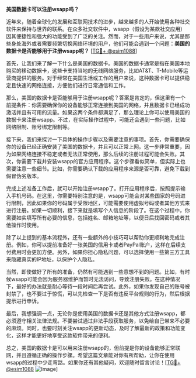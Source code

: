 **美国数据卡可以注册wsapp吗？**

近年来，随着全球化的发展和互联网技术的进步，越来越多的人开始使用各种社交软件来保持与世界的联系。在众多社交软件中，wsapp（假设为某款社交应用）因其便捷性和强大的功能受到了广泛的关注。然而，对于一些用户来说，尤其是那些身处海外或者需要频繁切换网络环境的用户，他们可能会遇到一个问题：**美国的数据卡是否能够用于注册wsapp呢？** [[TG💪+ @esim1088](https://t.me/s/esim1088)]

首先，让我们来了解一下什么是美国的数据卡。美国的数据卡通常是指在美国本地购买的移动数据卡，这些卡支持当地的无线网络服务，比如AT&T、T-Mobile等运营商提供的服务。对于经常在美国生活或工作的用户来说，这种数据卡可以提供稳定且快速的网络连接，方便他们进行日常通信和工作。

那么，美国的数据卡是否能够用于注册wsapp呢？答案是肯定的，但这里有一个前提条件：你需要确保你的设备能够正常连接到美国的网络，并且数据卡已经成功激活并且有可用的流量。如果这两个条件都满足了，那么理论上你可以使用美国的数据卡来注册wsapp。不过，在实际操作过程中，可能还会遇到一些问题，比如网络限制、账号绑定限制等。

接下来，我们来探讨一下具体的操作步骤以及需要注意的事项。首先，你需要确保你的设备已经正确安装了美国的数据卡，并且可以正常上网。这一步非常重要，因为如果网络连接不稳定或者无法正常使用，那么后续的注册过程可能会失败。其次，你需要下载并安装wsapp的官方应用程序。这个步骤看似简单，但实际上也需要注意一些细节。比如，你需要确认下载的应用程序来源是否可靠，避免下载到假冒伪劣版本。

完成上述准备工作后，就可以开始注册wsapp了。打开应用程序后，按照提示输入手机号码。在这里，你需要特别注意的是，wsapp可能会对某些国家的号码进行限制，因此如果你的号码属于受限地区，可能需要使用虚拟号码或者其他方式来进行注册。如果一切顺利，接下来就是填写个人信息的阶段了。在这个过程中，你需要如实填写所有必要的信息，包括姓名、邮箱地址等，以便日后找回密码或者其他操作时使用。

除了以上提到的基本流程外，还有一些额外的小技巧可以帮助你更顺利地完成注册。例如，你可以提前准备好一张美国的信用卡或者PayPal账户，这样在后续支付费用时会更加方便。另外，如果你担心隐私问题，可以选择使用一些第三方工具来隐藏真实的IP地址，以保护个人隐私。

当然，即使做好了所有的准备，仍然有可能遇到一些意想不到的问题。比如，有时候wsapp可能会因为服务器维护而暂时无法访问，导致注册失败。在这种情况下，最好的办法就是耐心等待一段时间后再尝试。此外，如果你发现自己的账号被封禁了，也不要过于惊慌，可以先检查一下是否有违反平台规则的行为，然后根据提示进行申诉。

最后，我想强调一点，无论你是使用美国的数据卡还是其他方式注册wsapp，都必须遵守相关法律法规。不要尝试通过非法手段获取服务，以免给自己带来不必要的麻烦。同时，也要时刻关注wsapp的更新动态，及时了解最新的政策和功能变化，这样才能更好地享受这款软件带来的便利。

总之，美国的数据卡是可以用来注册wsapp的，但前提是你的设备能够正常联网，并且遵循正确的操作步骤。希望这篇文章能对你有所帮助，让你在使用wsapp的过程中少走弯路。如果你还有其他疑问，欢迎随时留言讨论！[[TG💪+ @esim1088](https://t.me/s/esim1088) ![Image](https://i.postimg.cc/4NQfJmqS/Snipaste-2025-05-13-00-14-12.png)]
